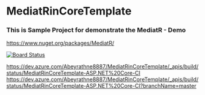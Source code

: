 # MediatRinCoreTemplate

### This is Sample Project for demonstrate the MediatR - Demo

https://www.nuget.org/packages/MediatR/


[![Board Status](https://dev.azure.com/Abeyrathne8887/d3038303-0374-472f-8d78-4a98e281d9f6/eb8acfc7-3b10-4e97-8c0e-72d97115130c/_apis/work/boardbadge/bcca8410-15e1-41ed-90b2-a3e6f42e0f0f?columnOptions=1)](https://dev.azure.com/Abeyrathne8887/d3038303-0374-472f-8d78-4a98e281d9f6/_boards/board/t/eb8acfc7-3b10-4e97-8c0e-72d97115130c/Microsoft.RequirementCategory/) 

https://dev.azure.com/Abeyrathne8887/MediatRinCoreTemplate/_apis/build/status/MediatRinCoreTemplate-ASP.NET%20Core-CI
https://dev.azure.com/Abeyrathne8887/MediatRinCoreTemplate/_apis/build/status/MediatRinCoreTemplate-ASP.NET%20Core-CI?branchName=master


